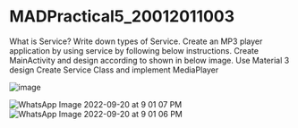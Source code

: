 # MADPractical5_20012011003

What is Service? Write down types of Service. Create an MP3 player application by using service by following below instructions.
Create MainActivity and design according to shown in below image. Use Material 3 design
Create Service Class and implement MediaPlayer 

![image](https://user-images.githubusercontent.com/110647839/191303826-8674eb81-5544-4df1-9ea1-1024fc4c4caa.png)

![WhatsApp Image 2022-09-20 at 9 01 07 PM](https://user-images.githubusercontent.com/110647839/191302462-1bff3f33-8707-4225-9d3f-665d42ccd995.jpeg)
![WhatsApp Image 2022-09-20 at 9 01 06 PM](https://user-images.githubusercontent.com/110647839/191302476-263eb067-7720-4c3c-a86f-60a9b0653d53.jpeg)
